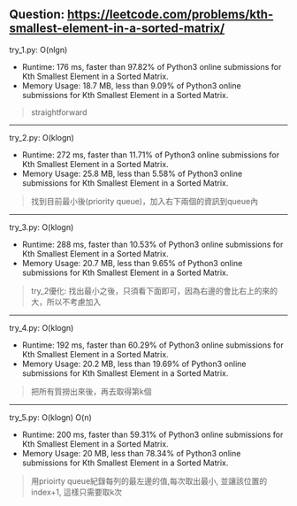 Question: https://leetcode.com/problems/kth-smallest-element-in-a-sorted-matrix/
---

try_1.py: O(nlgn)

* Runtime: 176 ms, faster than 97.82% of Python3 online submissions for Kth Smallest Element in a Sorted Matrix.
* Memory Usage: 18.7 MB, less than 9.09% of Python3 online submissions for Kth Smallest Element in a Sorted Matrix.

> straightforward

---

try_2.py: O(klogn)

* Runtime: 272 ms, faster than 11.71% of Python3 online submissions for Kth Smallest Element in a Sorted Matrix.
* Memory Usage: 25.8 MB, less than 5.58% of Python3 online submissions for Kth Smallest Element in a Sorted Matrix.

> 找到目前最小後(priority queue)，加入右下兩個的資訊到queue內

---

try_3.py: O(klogn)

* Runtime: 288 ms, faster than 10.53% of Python3 online submissions for Kth Smallest Element in a Sorted Matrix.
* Memory Usage: 20.7 MB, less than 9.65% of Python3 online submissions for Kth Smallest Element in a Sorted Matrix.

> try_2優化: 找出最小之後，只須看下面即可，因為右邊的會比右上的來的大，所以不考慮加入

---

try_4.py: O(klogn)

* Runtime: 192 ms, faster than 60.29% of Python3 online submissions for Kth Smallest Element in a Sorted Matrix.
* Memory Usage: 20.2 MB, less than 19.69% of Python3 online submissions for Kth Smallest Element in a Sorted Matrix.

> 把所有質撈出來後，再去取得第k個

---

try_5.py: O(klogn) O(n)

* Runtime: 200 ms, faster than 59.31% of Python3 online submissions for Kth Smallest Element in a Sorted Matrix.
* Memory Usage: 20 MB, less than 78.34% of Python3 online submissions for Kth Smallest Element in a Sorted Matrix.

> 用prioirty queue紀錄每列的最左邊的值,每次取出最小, 並讓該位置的index+1, 這樣只需要取k次 

